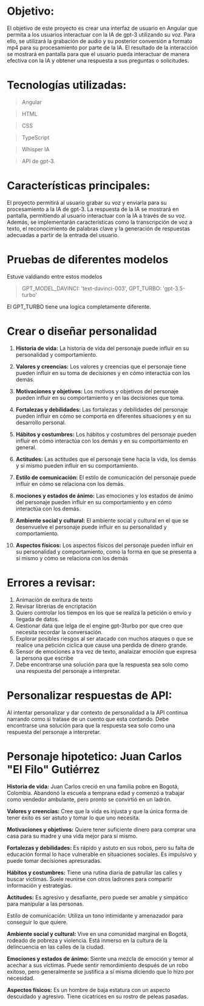 # Objetivo:
El objetivo de este proyecto es crear una interfaz de usuario en Angular que permita a los usuarios interactuar con la IA de gpt-3 utilizando su voz. Para ello, se utilizará la grabación de audio y su posterior conversión a formato mp4 para su procesamiento por parte de la IA. El resultado de la interacción se mostrará en pantalla para que el usuario pueda interactuar de manera efectiva con la IA y obtener una respuesta a sus preguntas o solicitudes.

# Tecnologías utilizadas: 

>Angular

>HTML

>CSS

>TypeScript

>Whisper IA

>API de gpt-3.

# Características principales:
El proyecto permitirá al usuario grabar su voz y enviarla para su procesamiento a la IA de gpt-3. La respuesta de la IA se mostrará en pantalla, permitiendo al usuario interactuar con la IA a través de su voz. Además, se implementarán características como la transcripción de voz a texto, el reconocimiento de palabras clave y la generación de respuestas adecuadas a partir de la entrada del usuario.

# Pruebas de diferentes modelos
Estuve valdiando entre estos modelos

  >GPT_MODEL_DAVINCI: 'text-davinci-003',
  >GPT_TURBO: 'gpt-3.5-turbo'

El GPT_TURBO tiene una logica completamente diferente.

# Crear o diseñar personalidad
1. **Historia de vida:** La historia de vida del personaje puede influir en su personalidad y comportamiento.

2. **Valores y creencias:** Los valores y creencias que el personaje tiene pueden influir en su toma de decisiones y en cómo interactúa con los demás.

3. **Motivaciones y objetivos:** Los motivos y objetivos del personaje pueden influir en su comportamiento y en las decisiones que toma.

4. **Fortalezas y debilidades:** Las fortalezas y debilidades del personaje pueden influir en cómo se comporta en diferentes situaciones y en su desarrollo personal.

5. **Hábitos y costumbres:** Los hábitos y costumbres del personaje pueden influir en cómo interactúa con los demás y en su comportamiento en general.

6. **Actitudes:** Las actitudes que el personaje tiene hacia la vida, los demás y sí mismo pueden influir en su comportamiento.

7. **Estilo de comunicación:** El estilo de comunicación del personaje puede influir en cómo se relaciona con los demás.

8. **mociones y estados de ánimo:** Las emociones y los estados de ánimo del personaje pueden influir en su comportamiento y en cómo interactúa con los demás.

9. **Ambiente social y cultural:** El ambiente social y cultural en el que se desenvuelve el personaje puede influir en su personalidad y comportamiento.

10. **Aspectos físicos:** Los aspectos físicos del personaje pueden influir en su personalidad y comportamiento, como la forma en que se presenta a sí mismo y cómo se relaciona con los demás

# Errores a revisar:
1. Animación de exritura de texto
2. Revisar librerias de encriptación
3. Quiero controlar los tiempos en los que se realiza la petición o envío y llegada de datos.
4. Gestionar data que lelga de el engine gpt-3turbo por que creo que necesita recordar la conversación.
5. Explorar posibles riesgos al ser atacado con muchos ataques o que se realice una petición ciclica que cause una perdida de dinero grande.
6. Sensor de emociones a tra vez de texto, analaizar emoción que expresa la persona que escribe 
7. Debe encontrarse una solución para que la respuesta sea solo como una respuesta del personaje a interpretar.

# Personalizar respuestas de API:
Al intentar personalizar y dar contexto de personalidad a la API continua narrando como si tratase de un cuento que esta contando. Debe encontrarse una solución para que la respuesta sea solo como una respuesta del personaje a interpretar.

# Personaje hipotetico: **Juan Carlos "El Filo" Gutiérrez**

**Historia de vida:** Juan Carlos creció en una familia pobre en Bogotá, Colombia. Abandonó la escuela a temprana edad y comenzó a trabajar como vendedor ambulante, pero pronto se convirtió en un ladrón.

**Valores y creencias:** Cree que la vida es injusta y que la única forma de tener éxito es ser astuto y tomar lo que uno necesita.

**Motivaciones y objetivos:** Quiere tener suficiente dinero para comprar una casa para su madre y una vida mejor para sí mismo.

**Fortalezas y debilidades:** Es rápido y astuto en sus robos, pero su falta de educación formal lo hace vulnerable en situaciones sociales. Es impulsivo y puede tomar decisiones apresuradas.

**Hábitos y costumbres:** Tiene una rutina diaria de patrullar las calles y buscar víctimas. Suele reunirse con otros ladrones para compartir información y estrategias.

**Actitudes:** Es agresivo y desafiante, pero puede ser amable y simpático para manipular a las personas.

Estilo de comunicación: Utiliza un tono intimidante y amenazador para conseguir lo que quiere.

**Ambiente social y cultural:** Vive en una comunidad marginal en Bogotá, rodeado de pobreza y violencia. Está inmerso en la cultura de la delincuencia en las calles de la ciudad.

**Emociones y estados de ánimo:** Siente una mezcla de emoción y temor al acechar a sus víctimas. Puede sentir remordimiento después de un robo exitoso, pero generalmente se justifica a sí misma diciendo que lo hizo por necesidad.

**Aspectos físicos:** Es un hombre de baja estatura con un aspecto descuidado y agresivo. Tiene cicatrices en su rostro de peleas pasadas.
